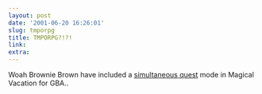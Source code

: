 ```yaml
---
layout: post
date: '2001-06-20 16:26:01'
slug: tmporpg
title: TMPORPG?!?!
link: 
extra: 
---
```


Woah Brownie Brown have included a [simultaneous quest](http://www.eagb.net/cgi-bin/news/news.pl?action=gen_read_page&amp;id=jgFUE37zv8) mode in Magical Vacation for GBA..